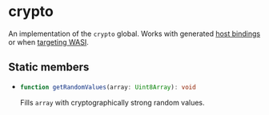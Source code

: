# crypto

An implementation of the `crypto` global. Works with generated [host bindings](../compiler.md#host-bindings) or when [targeting WASI](../concepts.md#targeting-wasi).

## Static members

* ```ts
  function getRandomValues(array: Uint8Array): void
  ```
  Fills `array` with cryptographically strong random values.
